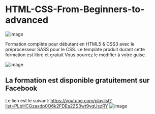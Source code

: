 # HTML-CSS-From-Beginners-to-advanced
![image](https://github.com/user-attachments/assets/aa5fd40c-5351-4241-9d28-bd741a8cf657)


Formation complète pour débutant en HTML5 & CSS3 avec le préprocesseur SASS pour le CSS.
Le template produit durant cette formation est libre et gratuit
Vous pourrez le modifier à votre guise.

![image](https://github.com/user-attachments/assets/e2363a09-3105-4533-8e77-b7b4c2c1a428)


## La formation est disponible gratuitement sur Facebook 
Le lien est le suivant: https://youtube.com/playlist?list=PLbHCGzasdp0O6k2FDEa2ZS3wt9vqUszRY
![image](https://github.com/user-attachments/assets/4e44f201-2903-4b17-9fae-143ef06617cd)

